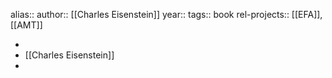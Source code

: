 alias::
author:: [[Charles Eisenstein]]
year::
tags:: book
rel-projects:: [[EFA]], [[AMT]]


-
- [[Charles Eisenstein]]
-
